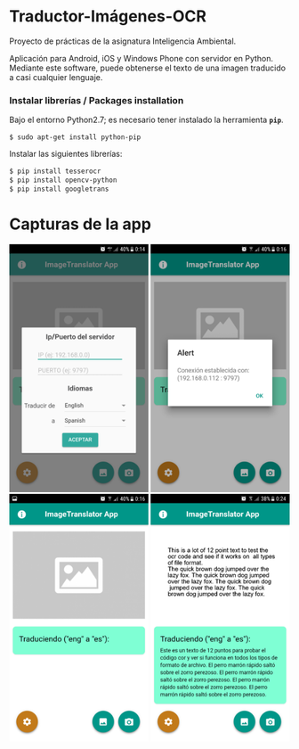# Traductor-Imágenes-OCR
Proyecto de prácticas de la asignatura Inteligencia Ambiental.

Aplicación para Android, iOS y Windows Phone con servidor en Python. Mediante este software, puede obtenerse el texto de una imagen traducido a casi cualquier lenguaje.

### Instalar librerías / Packages installation
Bajo el entorno Python2.7; es necesario tener instalado la herramienta **`pip`**.

```
$ sudo apt-get install python-pip
```

Instalar las siguientes librerías:

```
$ pip install tesserocr
$ pip install opencv-python
$ pip install googletrans
```

# Capturas de la app
<img src="https://github.com/ChemaVinas/Traductor-Imagenes-OCR/blob/master/Screenshots/Screenshot_20180515-001426.png" width="250">
<img src="https://github.com/ChemaVinas/Traductor-Imagenes-OCR/blob/master/Screenshots/Screenshot_20180515-001622.png" width="250">
<img src="https://github.com/ChemaVinas/Traductor-Imagenes-OCR/blob/master/Screenshots/Screenshot_20180515-001631.png" width="250">
<img src="https://github.com/ChemaVinas/Traductor-Imagenes-OCR/blob/master/Screenshots/Screenshot_20180515-002442.png" width="250">